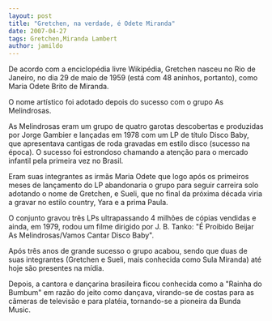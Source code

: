 ```yaml
---
layout: post
title: "Gretchen, na verdade, é Odete Miranda"
date: 2007-04-27
tags: Gretchen,Miranda Lambert
author: jamildo
---
```

De acordo com a enciclop&eacute;dia livre Wikip&eacute;dia, Gretchen nasceu no Rio de Janeiro, no dia 29 de maio de 1959 (est&aacute; com 48 aninhos, portanto), como Maria Odete Brito de Miranda.

O nome art&iacute;stico foi adotado depois do sucesso com o grupo As Melindrosas.

As Melindrosas eram um grupo de quatro garotas descobertas e produzidas por Jorge Gambier e lan&ccedil;adas em 1978 com um LP de t&iacute;tulo Disco Baby, que apresentava cantigas de roda gravadas em estilo disco (sucesso na &eacute;poca). O sucesso foi estrondoso chamando a aten&ccedil;&atilde;o para o mercado infantil pela primeira vez no Brasil.

Eram suas integrantes as irm&atilde;s Maria Odete que logo ap&oacute;s os primeiros meses de lan&ccedil;amento do LP abandonaria o grupo para seguir carreira solo adotando o nome de Gretchen, e Sueli, que no final da pr&oacute;xima d&eacute;cada viria a gravar no estilo country, Yara e a prima Paula.

O conjunto gravou tr&ecirc;s LPs ultrapassando 4 milh&otilde;es de c&oacute;pias vendidas e ainda, em 1979, rodou um filme dirigido por J. B. Tanko: "&Eacute; Proibido Beijar As Melindrosas/Vamos Cantar Disco Baby".

Ap&oacute;s tr&ecirc;s anos de grande sucesso o grupo acabou, sendo que duas de suas integrantes (Gretchen e Sueli, mais conhecida como Sula Miranda) at&eacute; hoje s&atilde;o presentes na m&iacute;dia.

Depois, a cantora e dan&ccedil;arina brasileira ficou conhecida como a "Rainha do Bumbum" em raz&atilde;o do jeito como dan&ccedil;ava, virando-se de costas para as c&acirc;meras de televis&atilde;o e para plat&eacute;ia, tornando-se a pioneira da Bunda Music.